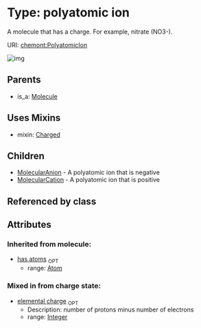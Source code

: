 
# Type: polyatomic ion


A molecule that has a charge. For example, nitrate (NO3-).

URI: [chemont:PolyatomicIon](http://w3id.org/chemontPolyatomicIon)


![img](http://yuml.me/diagram/nofunky;dir:TB/class/[PolyatomicIon&#124;elemental_charge:integer%20%3F]uses%20-.->[Charged],[PolyatomicIon]^-[MolecularCation],[PolyatomicIon]^-[MolecularAnion],[Molecule]^-[PolyatomicIon],[Molecule],[MolecularCation],[MolecularAnion],[Charged],[Atom])

## Parents

 *  is_a: [Molecule](Molecule.md)

## Uses Mixins

 *  mixin: [Charged](Charged.md)

## Children

 * [MolecularAnion](MolecularAnion.md) - A polyatomic ion that is negative
 * [MolecularCation](MolecularCation.md) - A polyatomic ion that is positive

## Referenced by class


## Attributes


### Inherited from molecule:

 * [has atoms](has_atoms.md)  <sub>OPT</sub>
    * range: [Atom](Atom.md)

### Mixed in from charge state:

 * [elemental charge](elemental_charge.md)  <sub>OPT</sub>
    * Description: number of protons minus number of electrons
    * range: [Integer](types/Integer.md)
